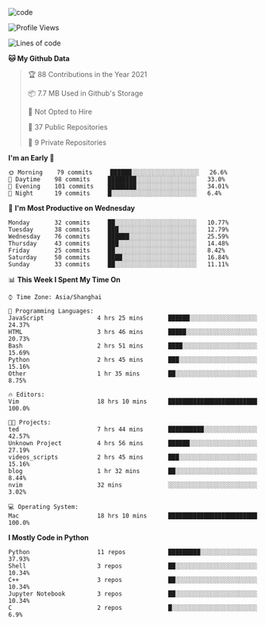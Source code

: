 
<!--
**liuyaanng/liuyaanng** is a ✨ _special_ ✨ repository because its `README.md` (this file) appears on your GitHub profile.

Here are some ideas to get you started:

- 🔭 I’m currently working on ...
- 🌱 I’m currently learning ...
- 👯 I’m looking to collaborate on ...
- 🤔 I’m looking for help with ...
- 💬 Ask me about ...
- 📫 How to reach me: ...
- 😄 Pronouns: ...
- ⚡ Fun fact: ...
-->


![code](https://cdn.jsdelivr.net/gh/liuyaanng/liuyaanng@1.0/code.gif) 

<!--START_SECTION:waka-->
![Profile Views](http://img.shields.io/badge/Profile%20Views-1-blue)

![Lines of code](https://img.shields.io/badge/From%20Hello%20World%20I%27ve%20Written-5.3%20million%20lines%20of%20code-blue)

**🐱 My Github Data** 

> 🏆 88 Contributions in the Year 2021
 > 
> 📦 7.7 MB Used in Github's Storage 
 > 
> 🚫 Not Opted to Hire
 > 
> 📜 37 Public Repositories 
 > 
> 🔑 9 Private Repositories  
 > 
**I'm an Early 🐤** 

```text
🌞 Morning    79 commits     ██████░░░░░░░░░░░░░░░░░░░   26.6% 
🌆 Daytime    98 commits     ████████░░░░░░░░░░░░░░░░░   33.0% 
🌃 Evening    101 commits    ████████░░░░░░░░░░░░░░░░░   34.01% 
🌙 Night      19 commits     █░░░░░░░░░░░░░░░░░░░░░░░░   6.4%

```
📅 **I'm Most Productive on Wednesday** 

```text
Monday       32 commits     ██░░░░░░░░░░░░░░░░░░░░░░░   10.77% 
Tuesday      38 commits     ███░░░░░░░░░░░░░░░░░░░░░░   12.79% 
Wednesday    76 commits     ██████░░░░░░░░░░░░░░░░░░░   25.59% 
Thursday     43 commits     ███░░░░░░░░░░░░░░░░░░░░░░   14.48% 
Friday       25 commits     ██░░░░░░░░░░░░░░░░░░░░░░░   8.42% 
Saturday     50 commits     ████░░░░░░░░░░░░░░░░░░░░░   16.84% 
Sunday       33 commits     ██░░░░░░░░░░░░░░░░░░░░░░░   11.11%

```


📊 **This Week I Spent My Time On** 

```text
⌚︎ Time Zone: Asia/Shanghai

💬 Programming Languages: 
JavaScript               4 hrs 25 mins       ██████░░░░░░░░░░░░░░░░░░░   24.37% 
HTML                     3 hrs 46 mins       █████░░░░░░░░░░░░░░░░░░░░   20.73% 
Bash                     2 hrs 51 mins       ████░░░░░░░░░░░░░░░░░░░░░   15.69% 
Python                   2 hrs 45 mins       ███░░░░░░░░░░░░░░░░░░░░░░   15.16% 
Other                    1 hr 35 mins        ██░░░░░░░░░░░░░░░░░░░░░░░   8.75%

🔥 Editors: 
Vim                      18 hrs 10 mins      █████████████████████████   100.0%

🐱‍💻 Projects: 
ted                      7 hrs 44 mins       ██████████░░░░░░░░░░░░░░░   42.57% 
Unknown Project          4 hrs 56 mins       ██████░░░░░░░░░░░░░░░░░░░   27.19% 
videos_scripts           2 hrs 45 mins       ███░░░░░░░░░░░░░░░░░░░░░░   15.16% 
blog                     1 hr 32 mins        ██░░░░░░░░░░░░░░░░░░░░░░░   8.44% 
nvim                     32 mins             ░░░░░░░░░░░░░░░░░░░░░░░░░   3.02%

💻 Operating System: 
Mac                      18 hrs 10 mins      █████████████████████████   100.0%

```

**I Mostly Code in Python** 

```text
Python                   11 repos            █████████░░░░░░░░░░░░░░░░   37.93% 
Shell                    3 repos             ██░░░░░░░░░░░░░░░░░░░░░░░   10.34% 
C++                      3 repos             ██░░░░░░░░░░░░░░░░░░░░░░░   10.34% 
Jupyter Notebook         3 repos             ██░░░░░░░░░░░░░░░░░░░░░░░   10.34% 
C                        2 repos             █░░░░░░░░░░░░░░░░░░░░░░░░   6.9%

```



<!--END_SECTION:waka-->
